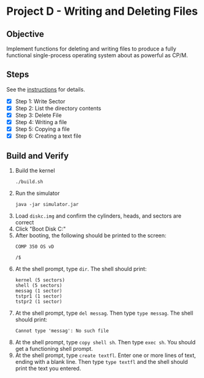 # Project D - Writing and Deleting Files

## Objective
Implement functions for deleting and writing files to produce a fully functional single-process operating system about as powerful as CP/M.

## Steps
See the [instructions](docs/OSProjectD_2021.pdf) for details.
 - [x] Step 1: Write Sector
 - [x] Step 2: List the directory contents
 - [x] Step 3: Delete File
 - [x] Step 4: Writing a file
 - [x] Step 5: Copying a file
 - [x] Step 6: Creating a text file

## Build and Verify
1. Build the kernel
   ```
   ./build.sh
   ```
2. Run the simulator
   ```
   java -jar simulator.jar
   ```
3. Load `diskc.img` and confirm the cylinders, heads, and sectors are correct
4. Click "Boot Disk C:"
5. After booting, the following should be printed to the screen:
   ```
   COMP 350 OS vD

   /$ 
   ```
6. At the shell prompt, type `dir`. The shell should print:
   ```
   kernel (5 sectors)
   shell (5 sectors)
   messag (1 sector)
   tstpr1 (1 sector)
   tstpr2 (1 sector)
   ```
7. At the shell prompt, type `del messag`. Then type `type messag`. The shell should print:
   ```
   Cannot type 'messag': No such file
   ```
8. At the shell prompt, type `copy shell sh`. Then type `exec sh`. You should get a functioning shell prompt.
9. At the shell prompt, type `create textfl`. Enter one or more lines of text, ending with a blank line. Then type `type textfl` and the shell should print the text you entered.